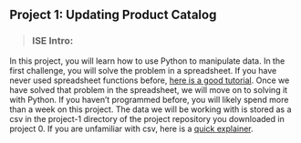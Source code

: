 ## Project 1: Updating Product Catalog

> ### **ISE Intro:**

In this project, you will learn how to use Python to manipulate data. In the first challenge, you will solve the problem in a spreadsheet. If you have never used spreadsheet functions before, [here is a good tutorial](https://zapier.com/learn/google-sheets/google-sheets-tutorial/). Once we have solved that problem in the spreadsheet, we will move on to solving it with Python. If you haven’t programmed before, you will likely spend more than a week on this project. The data we will be working with is stored as a csv in the project-1 directory of the project repository you downloaded in project 0. If you are unfamiliar with csv, here is a [quick explainer](https://www.howtogeek.com/348960/what-is-a-csv-file-and-how-do-i-open-it/).
